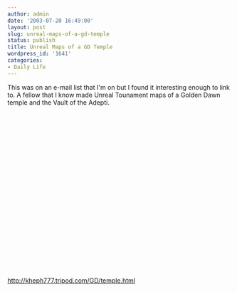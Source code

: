 ```yaml
---
author: admin
date: '2003-07-20 16:49:00'
layout: post
slug: unreal-maps-of-a-gd-temple
status: publish
title: Unreal Maps of a GD Temple
wordpress_id: '1641'
categories:
- Daily Life
---
```

This was on an e-mail list that I'm on but I found it interesting enough to link to. A fellow that I know made Unreal Tounament maps of a Golden Dawn temple and the Vault of the Adepti.

<object width="425" height="355"><param name="movie" value="http://www.youtube.com/v/LHqsVcE40Kw"></param><param name="wmode" value="transparent"></param><embed src="http://www.youtube.com/v/LHqsVcE40Kw" type="application/x-shockwave-flash" wmode="transparent" width="425" height="355"></embed></object>

<a href="http://kheph777.tripod.com/GD/temple.html">http://kheph777.tripod.com/GD/temple.html</a>

